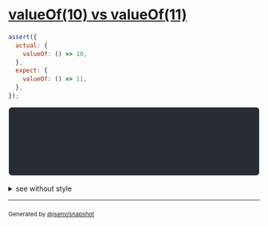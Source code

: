 # [valueOf(10) vs valueOf(11)](../../wrapped_value.test.js#L71)

```js
assert({
  actual: {
    valueOf: () => 10,
  },
  expect: {
    valueOf: () => 11,
  },
});
```

![img](throw.svg)

<details>
  <summary>see without style</summary>

```console
AssertionError: actual and expect are different

actual: {
  valueOf(): 10,
}
expect: {
  valueOf(): 11,
}
```

</details>


---

<sub>
  Generated by <a href="https://github.com/jsenv/core/tree/main/packages/tooling/snapshot">@jsenv/snapshot</a>
</sub>
